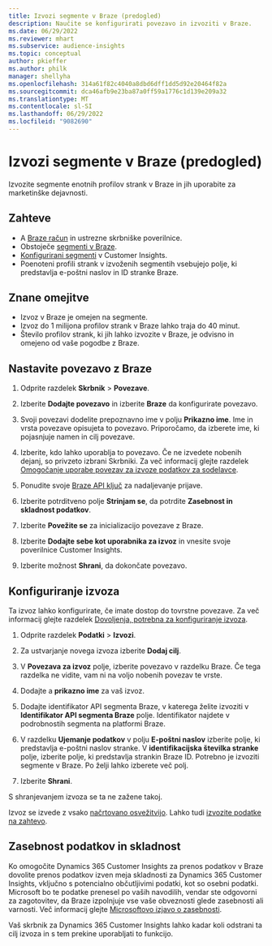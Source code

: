 ```yaml
---
title: Izvozi segmente v Braze (predogled)
description: Naučite se konfigurirati povezavo in izvoziti v Braze.
ms.date: 06/29/2022
ms.reviewer: mhart
ms.subservice: audience-insights
ms.topic: conceptual
author: pkieffer
ms.author: philk
manager: shellyha
ms.openlocfilehash: 314a61f82c4040a8dbd6dff1dd5d92e20464f82a
ms.sourcegitcommit: dca46afb9e23ba87a0ff59a1776c1d139e209a32
ms.translationtype: MT
ms.contentlocale: sl-SI
ms.lasthandoff: 06/29/2022
ms.locfileid: "9082690"
---
```

# <a name="export-segments-to-braze-preview"></a>Izvozi segmente v Braze (predogled)

Izvozite segmente enotnih profilov strank v Braze in jih uporabite za marketinške dejavnosti.

## <a name="prerequisites"></a>Zahteve

- A [Braze račun](https://www.braze.com/) in ustrezne skrbniške poverilnice.
- Obstoječe [segmenti v Braze](https://www.braze.com/docs/user_guide/engagement_tools/segments/creating_a_segment/).
- [Konfigurirani segmenti](segments.md) v Customer Insights.
- Poenoteni profili strank v izvoženih segmentih vsebujejo polje, ki predstavlja e-poštni naslov in ID stranke Braze.

## <a name="known-limitations"></a>Znane omejitve

- Izvoz v Braze je omejen na segmente.
- Izvoz do 1 milijona profilov strank v Braze lahko traja do 40 minut.
- Število profilov strank, ki jih lahko izvozite v Braze, je odvisno in omejeno od vaše pogodbe z Braze.

## <a name="set-up-connection-to-braze"></a>Nastavite povezavo z Braze

1. Odprite razdelek **Skrbnik** > **Povezave**.

1. Izberite **Dodajte povezavo** in izberite **Braze** da konfigurirate povezavo.

1. Svoji povezavi dodelite prepoznavno ime v polju **Prikazno ime**. Ime in vrsta povezave opisujeta to povezavo. Priporočamo, da izberete ime, ki pojasnjuje namen in cilj povezave.

1. Izberite, kdo lahko uporablja to povezavo. Če ne izvedete nobenih dejanj, so privzeto izbrani Skrbniki. Za več informacij glejte razdelek [Omogočanje uporabe povezav za izvoze podatkov za sodelavce](connections.md#allow-contributors-to-use-a-connection-for-exports).

1. Ponudite svoje [Braze API ključ](https://www.braze.com/docs/api/basics/) za nadaljevanje prijave.

1. Izberite potrditveno polje **Strinjam se**, da potrdite **Zasebnost in skladnost podatkov**.

1. Izberite **Povežite se** za inicializacijo povezave z Braze.

1. Izberite **Dodajte sebe kot uporabnika za izvoz** in vnesite svoje poverilnice Customer Insights.

1. Izberite možnost **Shrani**, da dokončate povezavo.

## <a name="configure-an-export"></a>Konfiguriranje izvoza

Ta izvoz lahko konfigurirate, če imate dostop do tovrstne povezave. Za več informacij glejte razdelek [Dovoljenja, potrebna za konfiguriranje izvoza](export-destinations.md#set-up-a-new-export).

1. Odprite razdelek **Podatki** > **Izvozi**.

1. Za ustvarjanje novega izvoza izberite **Dodaj cilj**.

1. V **Povezava za izvoz** polje, izberite povezavo v razdelku Braze. Če tega razdelka ne vidite, vam ni na voljo nobenih povezav te vrste.  

1. Dodajte a **prikazno ime** za vaš izvoz.

1. Dodajte identifikator API segmenta Braze, v katerega želite izvoziti v **Identifikator API segmenta Braze** polje. Identifikator najdete v podrobnostih segmenta na platformi Braze.

1. V razdelku **Ujemanje podatkov** v polju **E-poštni naslov** izberite polje, ki predstavlja e-poštni naslov stranke. V **identifikacijska številka stranke** polje, izberite polje, ki predstavlja strankin Braze ID. Potrebno je izvoziti segmente v Braze. Po želji lahko izberete več polj.

1. Izberite **Shrani**.

S shranjevanjem izvoza se ta ne zažene takoj.

Izvoz se izvede z vsako [načrtovano osvežitvijo](system.md#schedule-tab). Lahko tudi [izvozite podatke na zahtevo](export-destinations.md#run-exports-on-demand). 


## <a name="data-privacy-and-compliance"></a>Zasebnost podatkov in skladnost

Ko omogočite Dynamics 365 Customer Insights za prenos podatkov v Braze dovolite prenos podatkov izven meja skladnosti za Dynamics 365 Customer Insights, vključno s potencialno občutljivimi podatki, kot so osebni podatki. Microsoft bo te podatke prenesel po vaših navodilih, vendar ste odgovorni za zagotovitev, da Braze izpolnjuje vse vaše obveznosti glede zasebnosti ali varnosti. Več informacij glejte [Microsoftovo izjavo o zasebnosti](https://go.microsoft.com/fwlink/?linkid=396732).

Vaš skrbnik za Dynamics 365 Customer Insights lahko kadar koli odstrani ta cilj izvoza in s tem prekine uporabljati to funkcijo.
